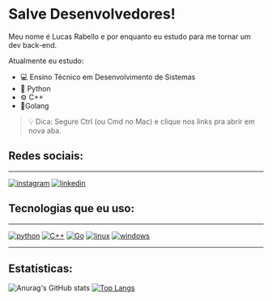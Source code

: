 # Salve Desenvolvedores!
Meu nome é Lucas Rabello e por enquanto eu estudo para me tornar um dev back-end.

Atualmente eu estudo:
- 💻 Ensino Técnico em Desenvolvimento de Sistemas 
- 🐍 Python
- ⚙️ C++
- 🧸Golang


> 💡 Dica: Segure Ctrl (ou Cmd no Mac) e clique nos links pra abrir em nova aba.


## Redes sociais:
<hr>

[![instagram](https://img.shields.io/badge/Instagram-E4405F?style=for-the-badge&logo=instagram&logoColor=white)](https://www.instagram.com/lcs.carvalho_/?next=%2F)
[![linkedin](	https://img.shields.io/badge/LinkedIn-0077B5?style=for-the-badge&logo=linkedin&logoColor=white)](https://www.linkedin.com/in/lucas-rabello-42b23a339/)


## Tecnologias que eu uso:
<hr>

[![python](https://img.shields.io/badge/Python-3776AB?style=for-the-badge&logo=python&logoColor=white)](https://en.wikipedia.org/wiki/Python_(programming_language))
[![C++](https://img.shields.io/badge/C%2B%2B-00599C?style=for-the-badge&logo=c%2B%2B&logoColor=white)](https://pt.wikipedia.org/wiki/C%2B%2B)
[![Go](https://img.shields.io/badge/Go-00ADD8?style=for-the-badge&logo=go&logoColor=white)](https://golang.org/)
[![linux](https://img.shields.io/badge/Linux-FCC624?style=for-the-badge&logo=linux&logoColor=black)](https://pt.wikipedia.org/wiki/Linux)
[![windows](https://img.shields.io/badge/Windows-0078D6?style=for-the-badge&logo=windows&logoColor=white)](https://pt.wikipedia.org/wiki/Microsoft_Windows)
<hr>

## Estatísticas:
![Anurag's GitHub stats](https://github-readme-stats.vercel.app/api?username=lucas-rabello-dev&show_icons=true&theme=tokyonight)
[![Top Langs](https://github-readme-stats.vercel.app/api/top-langs/?username=lucas-rabello-dev&layout=donut)](https://github.com/anuraghazra/github-readme-stats)
